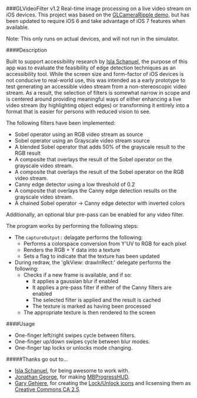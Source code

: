 ###GLVideoFilter v1.2
Real-time image processing on a live video stream on iOS devices. This project was based on the [GLCameraRipple demo](http://developer.apple.com/library/ios/#samplecode/GLCameraRipple/Introduction/Intro.html), but has been updated to require iOS 6 and take advantage of iOS 7 features when available.

Note: This only runs on actual devices, and will not run in the simulator.

####Description

Built to support accessibility research by [Isla Schanuel](http://www.islaes.com), the purpose of this app was to evaluate the feasibility of edge detection techniques as an accessibility tool. While the screen size and form-factor of iOS devices is not conducive to real-world use, this was intended as a early prototype to test generating an accessible video stream from a non-stereoscopic video stream. As a result, the selection of filters is somewhat narrow in scope and is centered around providing meaningful ways of either enhancing a live video stream (by highlighting object edges) or transforming it entirely into a format that is easier for persons with reduced vision to see. 

The following filters have been implemented:

- Sobel operator using an RGB video stream as source
- Sobel operator using an Grayscale video stream source
- A blended Sobel operator that adds 50% of the grayscale result to the RGB result
- A composite that overlays the result of the Sobel operator on the grayscale video stream.
- A composite that overlays the result of the Sobel operator on the RGB video stream.
- Canny edge detector using a low threshold of 0.2
- A composite that overlays the Canny edge detection results on the grayscale video stream.
- A chained Sobel operator -> Canny edge detector with inverted colors

Additionally, an optional blur pre-pass can be enabled for any video filter.

The program works by performing the following steps:

- The `captureOutput:` delagate performs the following:
	- Performs a colorspace conversion from Y'UV to RGB for each pixel
	- Renders the RGB + Y data into a texture
	- Sets a flag to indicate that the texture has been updated
- During redraw, the 'glkView: drawInRect:' delegate performs the following:
	- Checks if a new frame is available, and if so:
		- It applies a gaussian blur if enabled
		- It applies a pre-pass filter if either of the Canny filters are enabled
		- The selected filter is applied and the result is cached
		- The texture is marked as having been processed
	- The appropriate texture is then rendered to the screen

####Usage
- One-finger left/right swipes cycle between filters.
- One-finger up/down swipes cycle between blur modes.
- One-finger tap locks or unlocks mode changing.

#####Thanks go out to...
- [Isla Schanuel](http://www.islaes.com), for being awesome to work with.
- [Jonathan George](http://jdg.net), for making [MBProgressHUD](https://github.com/jdg/MBProgressHUD).
- [Gary Gehiere](http://blog.iamgary.com/helloworld/), for creating the [Lock/Unlock icons](http://www.pixelpressicons.com/?p=108) and licsensing them as [Creative Commons CA 2.5](http://creativecommons.org/licenses/by/2.5/ca/).